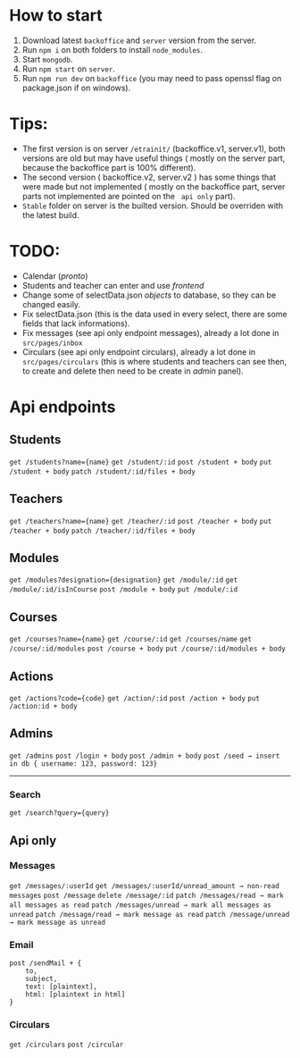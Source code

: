 # How to start
1. Download latest `backoffice` and `server` version from the server.
2. Run `npm i` on both folders to install `node_modules`.
3. Start `mongodb`.
4. Run `npm start` on `server`.
5. Run `npm run dev` on `backoffice` (you may need to pass openssl flag on package.json if on windows).

# Tips: 
+ The first version is on server `/etrainit/` (backoffice.v1, server.v1), both versions are old but may have useful things ( mostly on the server part, because the backoffice part is 100% different).
+ The second version ( backoffice.v2, server.v2 ) has some things that were made but not implemented ( mostly on the backoffice part, server parts not implemented are pointed on the ` api only` part).
+ `Stable` folder on server is the builted version. Should be overriden with the latest build.


# TODO:

-	Calendar (_pronto_) 
-	Students and teacher can enter and use *frontend*
-	Change some of selectData.json *objects* to database, so they can be changed easily.
-	Fix selectData.json (this is the data used in every select, there are some fields that lack informations).
-	Fix messages (see api only endpoint messages), already a lot done in `src/pages/inbox`
-	Circulars (see api only endpoint circulars), already a lot done in `src/pages/circulars` (this is where students and teachers can see then, to create and delete then need to be create in *admin* panel).

# Api endpoints

## Students

`get /students?name={name}`
`get /student/:id`
`post /student + body`
`put /student + body`
`patch /student/:id/files + body`

## Teachers

`get /teachers?name={name}`
`get /teacher/:id`
`post /teacher + body`
`put /teacher + body`
`patch /teacher/:id/files + body`

## Modules

`get /modules?designation={designation}`
`get /module/:id`
`get /module/:id/isInCourse`
`post /module + body`
`put /module/:id`

## Courses
`get /courses?name={name}`
`get /course/:id`
`get /courses/name`
`get /course/:id/modules`
`post /course + body`
`put /course/:id/modules + body`

## Actions
`get /actions?code={code}`
`get /action/:id`
`post /action + body`
`put /action:id + body`

## Admins
`get /admins`
`post /login + body`
`post /admin + body`
`post /seed → insert in db { username: 123, password: 123}`

---
### Search

`get /search?query={query}`

## Api only

### Messages

`get /messages/:userId`
`get /messages/:userId/unread_amount → non-read messages`
`post /message`
`delete /message/:id`
`patch /messages/read → mark all messages as read`
`patch /messages/unread → mark all messages as unread`
`patch /message/read → mark message as read`
`patch /message/unread → mark message as unread`

### Email
```
post /sendMail + {
	to,
	subject,
	text: [plaintext],
	html: [plaintext in html]
}
 ``` 

### Circulars
`get /circulars`
`post /circular`

